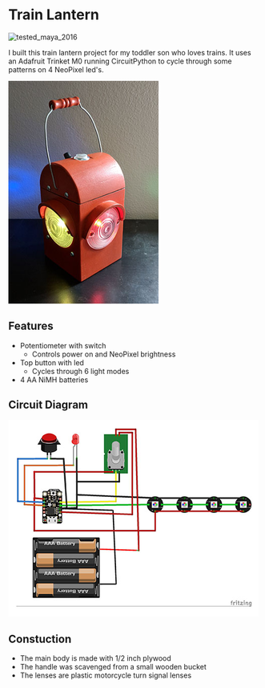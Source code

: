 # Train Lantern
![tested_maya_2016](https://img.shields.io/badge/CircuitPython-Trinket%20M0-642b90.svg?style=flat)

I built this train lantern project for my toddler son who loves trains.  It uses an Adafruit Trinket M0 running CircuitPython to cycle through some patterns on 4 NeoPixel led's.

![Final Image](.extra/train_lantern.jpg?s=200)

## Features
* Potentiometer with switch
    * Controls power on and NeoPixel brightness
* Top button with led
    * Cycles through 6 light modes
* 4 AA NiMH batteries

## Circuit Diagram
![Diagram](.extra/train_lantern_bb.jpg?s=200)

## Constuction
* The main body is made with 1/2 inch plywood
* The handle was scavenged from a small wooden bucket
* The lenses are plastic motorcycle turn signal lenses